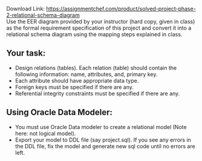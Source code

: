 Download Link: https://assignmentchef.com/product/solved-project-phase-2-relational-schema-diagram
<br>
Use the EER diagram provided by your instructor (hard copy, given in class) as the formal requirement specification of this project and convert it into a relational schema diagram using the mapping steps explained in class.

<h2><a id="user-content-your-task" class="anchor" href="https://github.com/dotman14/Database-Systems-Projects-and-Assignments/tree/master/project/phase2#your-task" aria-hidden="true"></a>Your task:</h2>

<ul>

 <li>Design relations (tables). Each relation (table) should contain the following information: name, attributes, and, primary key.</li>

 <li>Each attribute should have appropriate data type.</li>

 <li>Foreign keys must be specified if there are any.</li>

 <li>Referential integrity constraints must be specified if there are any.</li>

</ul>

<h2><a id="user-content-using-oracle-data-modeler" class="anchor" href="https://github.com/dotman14/Database-Systems-Projects-and-Assignments/tree/master/project/phase2#using-oracle-data-modeler" aria-hidden="true"></a>Using Oracle Data Modeler:</h2>

<ul>

 <li>You must use Oracle Data modeler to create a relational model (Note here: not logical model).</li>

 <li>Export your model to DDL file (say project.sql). If you see any errors in the DDL file, fix the model and generate new sql code until no errors are left.</li>

</ul>